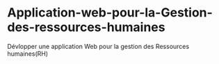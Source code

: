 # Application-web-pour-la-Gestion-des-ressources-humaines
Dévlopper une application Web pour la gestion des Ressources humaines(RH)
